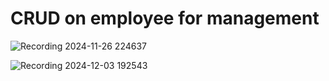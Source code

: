# CRUD on employee for management

![Recording 2024-11-26 224637](https://github.com/user-attachments/assets/edf137cc-d7d1-4012-8873-60cb2a303cb1)


![Recording 2024-12-03 192543](https://github.com/user-attachments/assets/56be2c88-59ab-4728-a8b7-49c4f9fc38e2)
